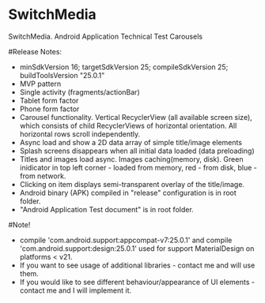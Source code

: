 # SwitchMedia
SwitchMedia. Android Application Technical Test Carousels

#Release Notes:
* minSdkVersion 16; targetSdkVersion 25; compileSdkVersion 25; buildToolsVersion "25.0.1"
* MVP pattern
* Single activity (fragments/actionBar)
* Tablet form factor
* Phone form factor
* Carousel functionality. Vertical RecyclerView (all available screen size), which consists of child RecyclerViews of horizontal orientation. All horizontal rows scroll independently.
* Async load and show a 2D data array of simple title/image elements
* Splash screens disappears when all initial data loaded (data preloading)
* Titles and images load async. Images caching(memory, disk). Green inidicator in top left corner - loaded from memory, red - from disk, blue - from network.
* Clicking on item displays semi-transparent overlay of the title/image.
* Android binary (APK) compiled in "release" configuration is in root folder.
* "Android Application Test document" is  in root folder.

#Note! 
* compile 'com.android.support:appcompat-v7:25.0.1' and compile 'com.android.support:design:25.0.1' used for support MaterialDesign on platforms < v21.
* If you want to see usage of additional libraries - contact me and will use them.
* If you would like to see different behaviour/appearance of UI elements - contact me and I will implement it.
